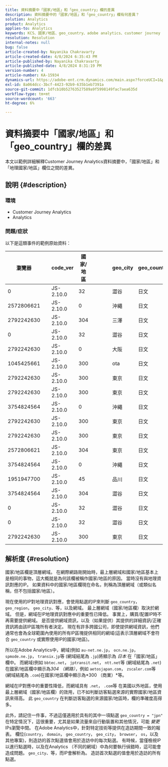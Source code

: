 ```yaml
---
title: 資料摘要中「國家/地區」和「geo_country」欄的差異
description: 資料摘要中的「國家/地區」和「geo_country」欄有何差異？
solution: Analytics
product: Analytics
applies-to: Analytics
keywords: KCS、國家/地區、geo_country、adobe analytics、customer journey analytics
resolution: Resolution
internal-notes: null
bug: false
article-created-by: Nayanika Chakravarty
article-created-date: 4/8/2024 6:35:43 PM
article-published-by: Nayanika Chakravarty
article-published-date: 4/8/2024 8:31:19 PM
version-number: 4
article-number: KA-15934
dynamics-url: https://adobe-ent.crm.dynamics.com/main.aspx?forceUCI=1&pagetype=entityrecord&etn=knowledgearticle&id=7f066cc8-d6f5-ee11-a1fe-6045bd006295
exl-id: 8a064dcc-3bcf-4423-92b9-635b1eb7391a
source-git-commit: 1dfcb10b52763527589a9f5998149fac7aea635d
workflow-type: tm+mt
source-wordcount: '663'
ht-degree: 6%

---
```


# 資料摘要中「國家/地區」和「geo_country」欄的差異


本文以範例詳細解釋Customer Journey Analytics資料摘要中，「國家/地區」和「地理國家/地區」欄位之間的差異。

## 說明 {#description}


### <b>環境</b>

- Customer Journey Analytics
- Analytics




### <b>問題/症狀</b>

以下是這類事件的範例原始資料：


| 瀏覽器 |    | code_ver | 國家/地區 |   |   |   | geo_city | geo_country |   |   |   |   |
| --- | --- | --- | --- | --- | --- | --- | --- | --- | --- | --- | --- | --- |
| 0 |    | JS-2.10.0 | 32 |   |   |   | 澀谷 | 日文 |   |   |   |   |
| 2572806621 |    | JS-2.10.0 | 0 |   |   |   | 沖繩 | 日文 |   |   |   |   |
| 2792242630 |    | JS-2.10.0 | 304 |   |   |   | 三澤 | 日文 |   |   |   |   |
| 0 |    | JS-2.10.0 | 32 |   |   |   | 澀谷 | 日文 |   |   |   |   |
| 2792242630 |    | JS-2.10.0 | 0 |   |   |   | 大阪 | 日文 |   |   |   |   |
| 1045425661 |    | JS-2.10.0 | 300 |   |   |   | ota | 日文 |   |   |   |   |
| 2792242630 |    | JS-2.10.0 | 300 |   |   |   | 東京 | 日文 |   |   |   |   |
| 2792242630 |    | JS-2.10.0 | 300 |   |   |   | 東京 | 日文 |   |   |   |   |
| 3754824564 |    | JS-2.10.0 | 0 |   |   |   | 沖繩 | 日文 |   |   |   |   |
| 2792242630 |    | JS-2.10.0 | 300 |   |   |   | 東京 | 日文 |   |   |   |   |
| 2792242630 |    | JS-2.10.0 | 300 |   |   |   | 東京 | 日文 |   |   |   |   |
| 2572806621 |    | JS-2.10.0 | 304 |   |   |   | 東京 | 日文 |   |   |   |   |
| 3754824564 |    | JS-2.10.0 | 0 |   |   |   | 沖繩 | 日文 |   |   |   |   |
| 1951947700 |    | JS-2.10.0 | 45 |   |   |   | 品川 | 日文 |   |   |   |   |
| 3754824564 |    | JS-2.10.0 | 304 |   |   |   | 澀谷 | 日文 |   |   |   |   |
| 0 |    | JS-2.10.0 | 32 |   |   |   | 澀谷 | 日文 |   |   |   |   |
| 0 |    | JS-2.10.0 | 32 |   |   |   | 澀谷 | 日文 |   |   |   |   |
| 2792242630 |    | JS-2.10.0 | 300 |   |   |   | 東京 | 日文 |   |   |   |   |





## 解析度 {#resolution}


國家/地區欄是頂層網域。 在網際網路剛開始時，最上層網域和國家/地區基本上是相同的事物，這大概就是為何該欄被稱作國家/地區的原因。 當時沒有與地理資訊對應的IP。 如果資料中的國家/地區欄現在命名，則稱為頂層網域（或類似名稱，但不包括國家/地區）。

現在使用的IP對地理資訊對應，會使用點選的IP來判斷 `geo_country`， `geo_region`， `geo_city`、等，以及網域。 最上層網域（國家/地區欄）取決於網域。 但是，網域在IP地理資訊對應中的重要性已降低。
事實上，購買/配置IP時不再需要提供網域。 是否提供網域資訊，以及（如果提供）其提供的詳細資訊/正確資訊將由該IP區塊所有者決定。 現在有許多跨國公司，即使提供網域資訊，他們通常也會為全球範圍內使用的所有IP區塊提供相同的網域(這表示頂層網域不會符合 `geo_country` 或實際使用IP的國家/地區)。

所以在Adobe Analytics中，網域(例如 `au-net.ne.jp`， `ocn.ne.jp`， `spmode.ne.jp`， `transix.jp`等 (網域結尾為 `.jp`)將顯示為 *日本* 在「國家/地區」欄中。 而網域(例如 `bbtec.net`， `jptransit.net`， `ntt.net`等 (網域結尾為 `.net`)在國家/地區欄中顯示為*304 （網路）*，例如 `aetosjapan.com`， `zscaler.com`等 (網域結尾為 `.com`)在國家/地區欄中顯示為*300 （商業）*等。

網域在IP對應中的重要性降低，而網域具有 `.net`， `.com`等 在美國以外地區，使用最上層網域（國家/地區欄）的效用，已不如判斷訪客點選來源的實際國家/地區資訊來得高。 此 `geo_country` 在判斷訪客點選的來源國家/地區時，欄的準確度高得多。

此外，請記住一件事，不過這僅適用於具有的其中一項點選 `geo_country = "jpn"` 在特定情況下，這很重要，尤其是如果流量來自行動裝置和其他情況，可能 *變更* IPs瀏覽中間。 在Adobe Analytics中，針對特定技術等提供在造訪期間一致的報表。 欄位(`country`， `domain`， `geo_country`， `geo_city`， `browser`， `os`，以及其他專案)，則造訪的首次點選值會用於造訪中的每次點選。 有時候，當僅檢視IP以進行點選時，以及在Analytics （不同的網域）中為何要執行偵錯時，這可能會造成問題。 `geo_city`、等，而IP會解析為。 造訪首次點選的值會用於造訪的所有點選。
